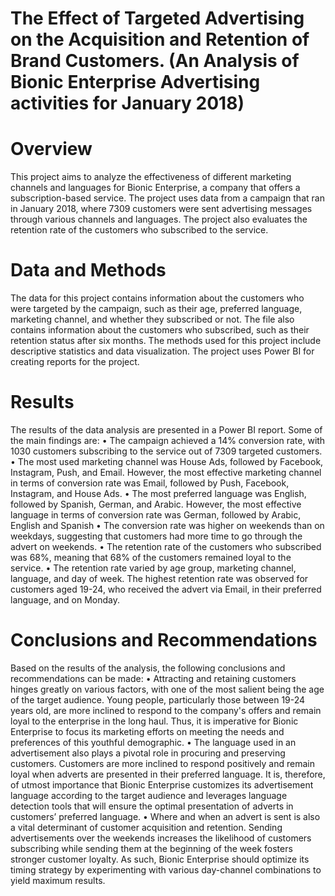 # The Effect of Targeted Advertising on the Acquisition and Retention of Brand Customers. (An Analysis of Bionic Enterprise Advertising activities for January 2018)
# Overview
This project aims to analyze the effectiveness of different marketing channels and languages for Bionic Enterprise, a company that offers a subscription-based service. The project uses data from a campaign that ran in January 2018, where 7309 customers were sent advertising messages through various channels and languages. The project also evaluates the retention rate of the customers who subscribed to the service.
# Data and Methods
The data for this project contains information about the customers who were targeted by the campaign, such as their age, preferred language, marketing channel, and whether they subscribed or not. The file also contains information about the customers who subscribed, such as their retention status after six months.
The methods used for this project include descriptive statistics and data visualization. The project uses Power BI for creating reports for the project.
# Results
The results of the data analysis are presented in a Power BI report. Some of the main findings are:
•	The campaign achieved a 14% conversion rate, with 1030 customers subscribing to the service out of 7309 targeted customers.
•	The most used marketing channel was House Ads, followed by Facebook, Instagram, Push, and Email. However, the most effective marketing channel in terms of conversion rate was Email, followed by Push, Facebook, Instagram, and House Ads.
•	The most preferred language was English, followed by Spanish, German, and Arabic. However, the most effective language in terms of conversion rate was German, followed by Arabic, English and Spanish
•	The conversion rate was higher on weekends than on weekdays, suggesting that customers had more time to go through the advert on weekends.
•	The retention rate of the customers who subscribed was 68%, meaning that 68% of the customers remained loyal to the service.
•	The retention rate varied by age group, marketing channel, language, and day of week. The highest retention rate was observed for customers aged 19-24, who received the advert via Email, in their preferred language, and on Monday.
# Conclusions and Recommendations
Based on the results of the analysis, the following conclusions and recommendations can be made:
•	Attracting and retaining customers hinges greatly on various factors, with one of the most salient being the age of the target audience. Young people, particularly those between 19-24 years old, are more inclined to respond to the company's offers and remain loyal to the enterprise in the long haul. Thus, it is imperative for Bionic Enterprise to focus its marketing efforts on meeting the needs and preferences of this youthful demographic.
•	The language used in an advertisement also plays a pivotal role in procuring and preserving customers. Customers are more inclined to respond positively and remain loyal when adverts are presented in their preferred language. It is, therefore, of utmost importance that Bionic Enterprise customizes its advertisement language according to the target audience and leverages language detection tools that will ensure the optimal presentation of adverts in customers’ preferred language.
•	Where and when an advert is sent is also a vital determinant of customer acquisition and retention. Sending advertisements over the weekends increases the likelihood of customers subscribing while sending them at the beginning of the week fosters stronger customer loyalty. As such, Bionic Enterprise should optimize its timing strategy by experimenting with various day-channel combinations to yield maximum results.

